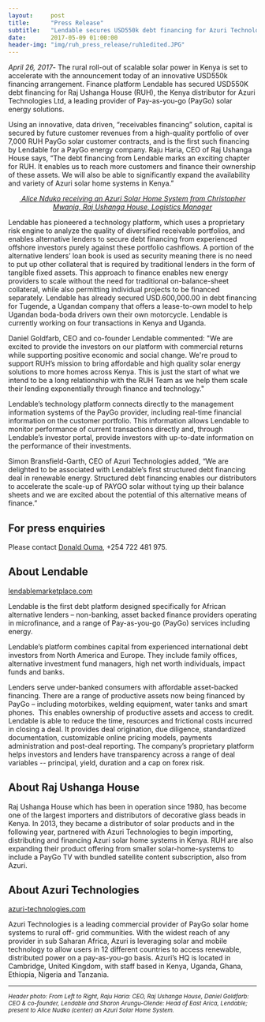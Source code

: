 ```yaml
---
layout:     post
title:      "Press Release"
subtitle:   "Lendable secures USD550k debt financing for Azuri Technologies Distributor, Raj Ushanga House"
date:       2017-05-09 01:00:00
header-img: "img/ruh_press_release/ruh1edited.JPG"
---
```



_April 26, 2017_- The rural roll-out of scalable solar power in Kenya is set to accelerate with the announcement today of an innovative USD550k financing arrangement. Finance platform Lendable has secured USD550K debt financing for Raj Ushanga House (RUH), the Kenya distributor for Azuri Technologies Ltd, a leading provider of Pay-as-you-go (PayGo) solar energy solutions.   

Using an innovative, data driven, “receivables financing” solution, capital is secured by future customer revenues from a high-quality portfolio of over 7,000 RUH PayGo solar customer contracts, and is the first such financing by Lendable for a PayGo energy company.
Raju Haria, CEO of Raj Ushanga House says, “The debt financing from Lendable marks an exciting chapter for RUH. It enables us to reach more customers and finance their ownership of these assets. We will also be able to significantly expand the availability and variety of Azuri solar home systems in Kenya.”   


<p>
<a href="{{ site.baseurl }}/img/ruh_press_release/ruh2.JPG">
    <center><img src="{{ site.baseurl }}/img/ruh_press_release/ruh2.JPG" alt>
    <em>Alice Nduko receiving an Azuri Solar Home System from Christopher Mwanja, Raj Ushanga House, Logistics Manager</em></center>
</a>
</p>

Lendable has pioneered a technology platform, which uses a proprietary risk engine to analyze the quality of diversified receivable portfolios, and enables alternative lenders to secure debt financing from experienced offshore investors purely against these portfolio cashflows.  A portion of the alternative lenders’ loan book is used as security meaning there is no need to put up other collateral that is required by traditional lenders in the form of tangible fixed assets. This approach to finance enables new energy providers to scale without the need for traditional on-balance-sheet collateral, while also permitting individual projects to be financed separately.
Lendable has already secured USD.600,000.00 in debt financing for Tugende, a Ugandan company that offers a lease-to-own model to help Ugandan boda-boda drivers own their own motorcycle. Lendable is currently working on four transactions in Kenya and Uganda.  

Daniel Goldfarb, CEO and co-founder Lendable commented: "We are excited to provide the investors on our platform with commercial returns while supporting positive economic and social change. We're proud to support RUH’s mission to bring affordable and high quality solar energy solutions to more homes across Kenya. This is just the start of what we intend to be a long relationship with the RUH Team as we help them scale their lending exponentially through finance and technology."  

Lendable’s technology platform connects directly to the management information systems of the PayGo provider, including real-time financial information on the customer portfolio.  This information allows Lendable to monitor performance of current transactions directly and, through Lendable’s investor portal, provide investors with up-to-date information on the performance of their investments.  

Simon Bransfield-Garth, CEO of Azuri Technologies added, “We are delighted to be associated with Lendable’s first structured debt financing deal in renewable energy. Structured debt financing enables our distributors to accelerate the scale-up of PAYGO solar without tying up their balance sheets and we are excited about the potential of this alternative means of finance.”



## For press enquiries
Please contact [Donald Ouma](mailto:douma@levanterafrica.com), +254 722 481 975.


## About Lendable   
[lendablemarketplace.com](http://lendablemarketplace.com)  

Lendable is the first debt platform designed specifically for African alternative lenders – non-banking, asset backed finance providers operating in microfinance, and a range of Pay-as-you-go (PayGo) services including energy.   

Lendable’s platform combines capital from experienced international debt investors from North America and Europe. They include family offices, alternative investment fund managers, high net worth individuals, impact funds and banks.   

Lenders serve under-banked consumers with affordable asset-backed financing. There are a range of productive assets now being financed by PayGo – including motorbikes, welding equipment, water tanks and smart phones.  This enables ownership of productive assets and access to credit.
Lendable is able to reduce the time, resources and frictional costs incurred in closing a deal. It provides deal origination, due diligence, standardized documentation, customizable online pricing models, payments administration and post-deal reporting. The company’s proprietary platform helps investors and lenders have transparency across a range of deal variables -- principal, yield, duration and a cap on forex risk.

## About Raj Ushanga House  

Raj Ushanga House which has been in operation since 1980, has become one of the largest importers and distributors of decorative glass beads in Kenya. In 2013, they became a distributor of solar products and in the following year, partnered with Azuri Technologies to begin importing, distributing and financing Azuri solar home systems in Kenya. RUH are also expanding their product offering from smaller solar-home-systems to include a PayGo TV with bundled satellite content subscription, also from Azuri.

## About Azuri Technologies   
[azuri-technologies.com](http://azuri-technologies.com) 

Azuri Technologies is a leading commercial provider of PayGo solar home systems to rural off- grid communities. With the widest reach of any provider in sub Saharan Africa, Azuri is leveraging solar and mobile technology to allow users in 12 different countries to access renewable, distributed power on a pay-as-you-go basis. Azuri’s HQ is located in Cambridge, United Kingdom, with staff based in Kenya, Uganda, Ghana, Ethiopia, Nigeria and Tanzania. 

<hr>

<small><em>Header photo: From Left to Right, Raju Haria: CEO, Raj Ushanga House, Daniel Goldfarb: CEO & co-founder, Lendable and Sharon Arungu-Olende: Head of East Arica, Lendable; present to Alice Nudko (center) an Azuri Solar Home System.</em></small>
